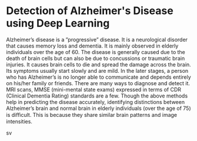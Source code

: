 # Detection of Alzheimer's Disease using Deep Learning
Alzheimer’s disease is a ”progressive” disease. It is a neurological disorder that causes memory loss and dementia. It is mainly observed in elderly individuals over the age of 60. The disease is generally caused due to the death of brain cells but can also be due to concussions or traumatic brain injuries. It causes brain cells to die and spread the damage across the brain. Its symptoms usually start slowly and are mild. In the later stages, a person who has Alzheimer’s is no longer able to communicate and depends entirely on his/her family or friends. There are many ways to diagnose and detect it. MRI scans, MMSE (mini-mental state exams) expressed in terms of CDR (Clinical Dementia Rating) standards are a few. Though the above methods help in predicting the disease accurately, identifying distinctions between Alzheimer’s brain and normal brain in elderly individuals (over the age of 75) is diﬃcult. This is because they share similar brain patterns and image intensities. 

sv

